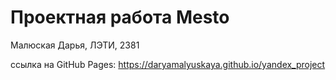 # Проектная работа Mesto

Малюская Дарья, ЛЭТИ, 2381

ссылка на GitHub Pages: https://daryamalyuskaya.github.io/yandex_project
